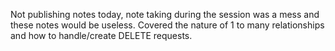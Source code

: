 Not publishing notes today, note taking during the session was a mess and these notes would be useless. Covered the nature of 1 to many relationships and how to handle/create DELETE requests.
